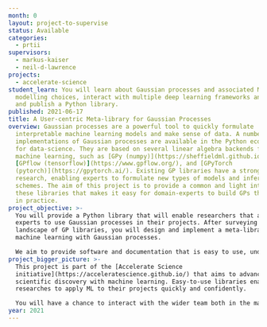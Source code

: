 ```yaml
---
month: 0
layout: project-to-supervise
status: Available
categories:
  - prtii
supervisors:
  - markus-kaiser
  - neil-d-lawrence
projects:
  - accelerate-science
student_learn: You will learn about Gaussian processes and associated ML
  modelling choices, interact with multiple deep learning frameworks and develop
  and publish a Python library.
published: 2021-06-17
title: A User-centric Meta-library for Gaussian Processes
overview: Gaussian processes are a powerful tool to quickly formulate
  interpretable machine learning models and make sense of data. A number of
  implementations of Gaussian processes are available in the Python ecosystem
  for data-science. They are based on several linear algebra backends for
  machine learning, such as [GPy (numpy)](https://sheffieldml.github.io/GPy/),
  [GPflow (tensorflow)](https://www.gpflow.org/), and [GPyTorch
  (pytorch)](https://gpytorch.ai/). Existing GP libraries have a strong focus on
  research, enabling experts to formulate new types of models and inference
  schemes. The aim of this project is to provide a common and light interface to
  these libraries that makes it easy for domain-experts to build GPs that work
  in practice.
project_objective: >-
  You will provide a Python library that will enable researchers that are not ML
  experts to use Gaussian processes in their projects. After surveying the
  landscape of GP libraries, you will design and implement a meta-library for
  machine learning with Gaussian processes.

  We aim to provide software and documentation that is easy to use, understand and communicate.
project_bigger_picture: >-
  This project is part of the [Accelerate Science
  initiative](https://acceleratescience.github.io/) that aims to advance
  scientific discovery with machine learning. Easy-to-use libraries enable
  researches to apply ML to their projects quickly and confidently.

  You will have a chance to interact with the wider team both in the machine learning and broader scientific communities.
year: 2021
---
```

